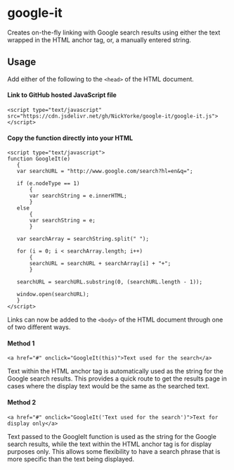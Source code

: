 # google-it
Creates on-the-fly linking with Google search results using either the text wrapped in the HTML anchor tag, or, a manually entered string.

## Usage
Add either of the following to the `<head>` of the HTML document.

#### Link to GitHub hosted JavaScript file
`<script type="text/javascript" src="https://cdn.jsdelivr.net/gh/NickYorke/google-it/google-it.js"></script>`

#### Copy the function directly into your HTML
 ```
<script type="text/javascript">
function GoogleIt(e)
	{
	var searchURL = "http://www.google.com/search?hl=en&q=";

	if (e.nodeType == 1)
		{
		var searchString = e.innerHTML;
		}
	else
		{
		var searchString = e;
		}

	var searchArray = searchString.split(" ");

	for (i = 0; i < searchArray.length; i++)
		{
		searchURL = searchURL + searchArray[i] + "+";
		}

	searchURL = searchURL.substring(0, (searchURL.length - 1));

	window.open(searchURL);
	}
</script>
```

Links can now be added to the `<body>` of the HTML document through one of two different ways.

#### Method 1

`<a href="#" onclick="GoogleIt(this)">Text used for the search</a>`

Text within the HTML anchor tag is automatically used as the string for the Google search results. This provides a quick route to get the results page in cases where the display text would be the same as the searched text.

#### Method 2

`<a href="#" onclick="GoogleIt('Text used for the search')">Text for display only</a>`

Text passed to the GoogleIt function is used as the string for the Google search results, while the text within the HTML anchor tag is for display purposes only. This allows some flexibility to have a search phrase that is more specific than the text being displayed.
